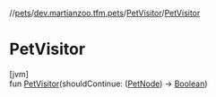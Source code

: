 //[pets](../../../index.md)/[dev.martianzoo.tfm.pets](../index.md)/[PetVisitor](index.md)/[PetVisitor](-pet-visitor.md)

# PetVisitor

[jvm]\
fun [PetVisitor](-pet-visitor.md)(shouldContinue: ([PetNode](../../dev.martianzoo.tfm.pets.ast/-pet-node/index.md)) -&gt; [Boolean](https://kotlinlang.org/api/latest/jvm/stdlib/kotlin/-boolean/index.html))
